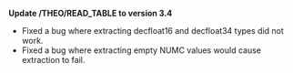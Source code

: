 **Update /THEO/READ_TABLE to version 3.4**
- Fixed a bug where extracting decfloat16 and decfloat34 types did not work.
- Fixed a bug where extracting empty NUMC values would cause extraction to fail.

